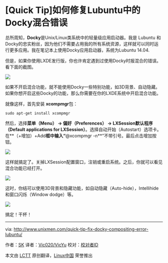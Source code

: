 [Quick Tip]如何修复Lubuntu中的Docky混合错误
================================================================================
总所周知，**Docky**是Unix/Linux类系统中的轻量级应用启动器。我是 Lubuntu 和 Docky的忠实粉丝，因为他们不需要占用我的所有系统资源，这样就可以同时运行更多应用。我在笔记本上使用Docky应用启动器，系统为Lubuntu 14.04.

但是，如果你使用LXDE发行版，你也许肯定遇到过使用Docky时报混合的错误。看下面的截图。

![](http://180016988.r.cdn77.net/wp-content/uploads/2014/11/Docky.png)

如果不开启混合功能，就不能使用Docky一些特别功能，如3D背景、自动隐藏。如果你想开启这些Docky的功能，那么你需要在你的LXDE系统中开启混合功能。

就像这样，首先安装 **xcompmgr**包：

    sudo apt-get install xcompmgr

然后，选择**菜单（Menu） -> 偏好（Preferences） -> LXSession默认程序（Default applications for LXSession）**。选择自动开始（Autostart）选项卡。 在**（+增加）+Add**框中输入“**@xcompmgr -n**”不带引号。最后点击增加按钮。

![](http://180016988.r.cdn77.net/wp-content/uploads/2014/11/LXSession-configuration_002.png)

这样就搞定了。关掉LXSession配置窗口，注销或重启系统。之后，你就可以看见混合功能已经打开。

![](http://180016988.r.cdn77.net/wp-content/uploads/2014/11/unknown_006.png)

这时，你结可以使用3D背景和隐藏功能，如自动隐藏（Auto-hide），Intellihide和窗口闪烁（Window dodge）等。

![](http://180016988.r.cdn77.net/wp-content/uploads/2014/11/Docky-Settings_003.png)

搞定！干杯！

--------------------------------------------------------------------------------

via: http://www.unixmen.com/quick-tip-fix-docky-compositing-error-lubuntu/

作者：[SK][a]
译者：[Vic020/VicYu](http://www.vicyu.net)
校对：[校对者ID](https://github.com/校对者ID)

本文由 [LCTT](https://github.com/LCTT/TranslateProject) 原创翻译，[Linux中国](http://linux.cn/) 荣誉推出

[a]:http://www.unixmen.com/author/sk/
